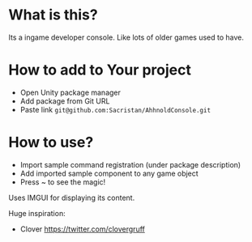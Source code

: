 # What is this?
Its a ingame developer console. Like lots of older games used to have.

# How to add to Your project
* Open Unity package manager
* Add package from Git URL
* Paste link `git@github.com:Sacristan/AhhnoldConsole.git`

# How to use?
* Import sample command registration (under package description)
* Add imported sample component to any game object
* Press ~ to see the magic!

Uses IMGUI for displaying its content.

Huge inspiration:
* Clover https://twitter.com/clovergruff
